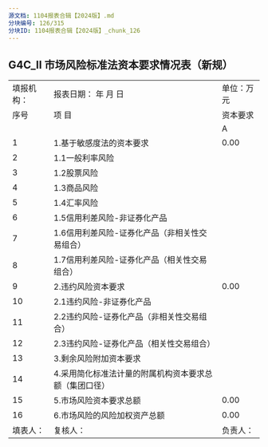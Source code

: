 ```yaml
---
源文档: 1104报表合辑【2024版】.md
分块编号: 126/315
分块ID: 1104报表合辑【2024版】_chunk_126
---
```


## G4C\_II 市场风险标准法资本要求情况表（新规）

|  |  |  |
| --- | --- | --- |
| 填报机构： | 报表日期： 年 月 日 | 单位：万元 |
| 序号 | 项 目 | 资本要求 |
|  |  | A |
| 1 | 1.基于敏感度法的资本要求 | 0.00 |
| 2 | 1.1一般利率风险 |  |
| 3 | 1.2股票风险 |  |
| 4 | 1.3商品风险 |  |
| 5 | 1.4汇率风险 |  |
| 6 | 1.5信用利差风险-非证券化产品 |  |
| 7 | 1.6信用利差风险-证券化产品（非相关性交易组合） |  |
| 8 | 1.7信用利差风险-证券化产品（相关性交易组合） |  |
| 9 | 2.违约风险资本要求 | 0.00 |
| 10 | 2.1违约风险-非证券化产品 |  |
| 11 | 2.2违约风险-证券化产品（非相关性交易组合） |  |
| 12 | 2.3违约风险-证券化产品（相关性交易组合） |  |
| 13 | 3.剩余风险附加资本要求 |  |
| 14 | 4.采用简化标准法计量的附属机构资本要求总额（集团口径） |  |
| 15 | 5.市场风险资本要求总额 | 0.00 |
| 16 | 6.市场风险的风险加权资产总额 | 0.00 |
| 填表人： | 复核人： | 负责人： |

